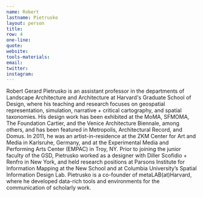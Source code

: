 ```yaml
---
name: Robert
lastname: Pietrusko
layout: person
title:
row: 4
one-line: 
quote: 
website:
tools-materials:
email:
twitter:
instagram:
---
```


Robert Gerard Pietrusko is an assistant professor in the departments of Landscape Architecture and Architecture at Harvard's Graduate School of Design, where his teaching and research focuses on geospatial representation, simulation, narrative + critical cartography, and spatial taxonomies. His design work has been exhibited at the MoMA, SFMOMA, The Foundation Cartier, and the Venice Architecture Biennale, among others, and has been featured in Metropolis, Architectural Record, and Domus. In 2011, he was an artist-in-residence at the ZKM Center for Art and Media in Karlsruhe, Germany, and at the Experimental Media and Performing Arts Center (EMPAC) in Troy, NY. Prior to joining the junior faculty of the GSD, Pietrusko worked as a designer with Diller Scofidio + Renfro in New York, and held research positions at Parsons Institute for Information Mapping at the New School and at Columbia University’s Spatial Information Design Lab. Pietrusko is a co-founder of metaLAB(at)Harvard, where he developed data-rich tools and environments for the communication of scholarly work.